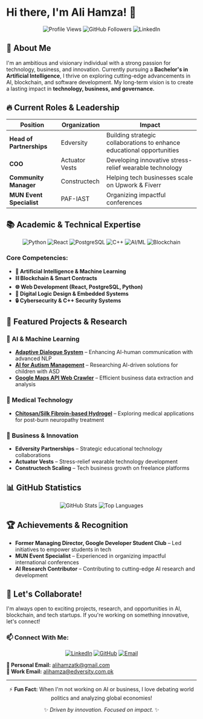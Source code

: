 # Hi there, I'm Ali Hamza! 👋

<div align="center">
  
![Profile Views](https://komarev.com/ghpvc/?username=AliHamz10&color=blue&style=flat-square)
![GitHub Followers](https://img.shields.io/github/followers/AliHamz10?label=Followers&style=social)
![LinkedIn](https://img.shields.io/badge/LinkedIn-Connect-blue?style=flat-square&logo=linkedin)

</div>

## 🚀 About Me
I'm an ambitious and visionary individual with a strong passion for technology, business, and innovation. Currently pursuing a **Bachelor's in Artificial Intelligence**, I thrive on exploring cutting-edge advancements in AI, blockchain, and software development. My long-term vision is to create a lasting impact in **technology, business, and governance.**

## 🔥 Current Roles & Leadership
| Position | Organization | Impact |
|----------|--------------|---------|
| **Head of Partnerships** | Edversity | Building strategic collaborations to enhance educational opportunities |
| **COO** | Actuator Vests | Developing innovative stress-relief wearable technology |
| **Community Manager** | Constructech | Helping tech businesses scale on Upwork & Fiverr |
| **MUN Event Specialist** | PAF-IAST | Organizing impactful conferences |

## 📚 Academic & Technical Expertise
<div align="center">

![Python](https://img.shields.io/badge/Python-3776AB?style=for-the-badge&logo=python&logoColor=white)
![React](https://img.shields.io/badge/React-20232A?style=for-the-badge&logo=react&logoColor=61DAFB)
![PostgreSQL](https://img.shields.io/badge/PostgreSQL-316192?style=for-the-badge&logo=postgresql&logoColor=white)
![C++](https://img.shields.io/badge/C%2B%2B-00599C?style=for-the-badge&logo=c%2B%2B&logoColor=white)
![AI/ML](https://img.shields.io/badge/AI%2FML-FF6B6B?style=for-the-badge&logo=tensorflow&logoColor=white)
![Blockchain](https://img.shields.io/badge/Blockchain-000000?style=for-the-badge&logo=ethereum&logoColor=white)

</div>

### Core Competencies:
- **🤖 Artificial Intelligence & Machine Learning**
- **⛓️ Blockchain & Smart Contracts**
- **🌐 Web Development (React, PostgreSQL, Python)**
- **🔌 Digital Logic Design & Embedded Systems**
- **🔒 Cybersecurity & C++ Security Systems**

## 🎯 Featured Projects & Research

### 🧠 AI & Machine Learning
- **[Adaptive Dialogue System](https://github.com/AliHamz10)** – Enhancing AI-human communication with advanced NLP
- **[AI for Autism Management](https://github.com/AliHamz10)** – Researching AI-driven solutions for children with ASD
- **[Google Maps API Web Crawler](https://github.com/AliHamz10)** – Efficient business data extraction and analysis

### 🧬 Medical Technology
- **[Chitosan/Silk Fibroin-based Hydrogel](https://github.com/AliHamz10)** – Exploring medical applications for post-burn neuropathy treatment

### 🏢 Business & Innovation
- **Edversity Partnerships** – Strategic educational technology collaborations
- **Actuator Vests** – Stress-relief wearable technology development
- **Constructech Scaling** – Tech business growth on freelance platforms

## 📊 GitHub Statistics
<div align="center">
  
![GitHub Stats](https://github-readme-stats.vercel.app/api?username=AliHamz10&show_icons=true&theme=radical)
![Top Languages](https://github-readme-stats.vercel.app/api/top-langs/?username=AliHamz10&layout=compact&theme=radical)

</div>

## 🏆 Achievements & Recognition
- **Former Managing Director, Google Developer Student Club** – Led initiatives to empower students in tech
- **MUN Event Specialist** – Experienced in organizing impactful international conferences
- **AI Research Contributor** – Contributing to cutting-edge AI research and development

## 🤝 Let's Collaborate!
I'm always open to exciting projects, research, and opportunities in AI, blockchain, and tech startups. If you're working on something innovative, let's connect!

### 📫 Connect With Me:
<div align="center">

[![LinkedIn](https://img.shields.io/badge/LinkedIn-0077B5?style=for-the-badge&logo=linkedin&logoColor=white)](https://www.linkedin.com/in/alihamz/)
[![GitHub](https://img.shields.io/badge/GitHub-100000?style=for-the-badge&logo=github&logoColor=white)](https://github.com/AliHamz10)
[![Email](https://img.shields.io/badge/Email-D14836?style=for-the-badge&logo=gmail&logoColor=white)](mailto:alihamzatk@gmail.com)

</div>

**📧 Personal Email:** [alihamzatk@gmail.com](mailto:alihamzatk@gmail.com)  
**💼 Work Email:** [alihamza@edversity.com.pk](mailto:alihamza@edversity.com.pk)

---

<div align="center">

⚡ **Fun Fact:** When I'm not working on AI or business, I love debating world politics and analyzing global economies!

✨ *Driven by innovation. Focused on impact.* ✨

</div>
